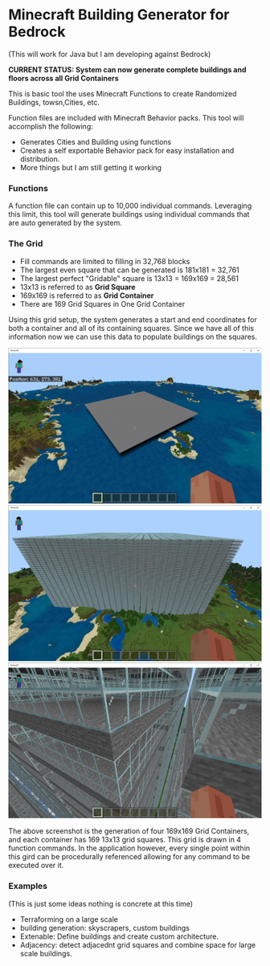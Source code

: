 # Minecraft Building Generator for Bedrock
(This will work for Java but I am developing against Bedrock)

**CURRENT STATUS: System can now generate complete buildings and floors across all Grid Containers**

This is basic tool the uses Minecraft Functions to create Randomized Buildings, towsn,Cities, etc.

Function files are included with Minecraft Behavior packs.  This tool will accomplish the following:

* Generates Cities and Building using functions
* Creates a self exportable Behavior pack for easy installation and distribution.
* More things but I am still getting it working

### Functions
A function file can contain up to 10,000 individual commands. Leveraging this limit, this tool will generate buildings using individual commands that are auto generated by the system.

### The Grid
* Fill commands are limited to filling in 32,768 blocks
* The largest even square that can be generated is 181x181 = 32,761
* The largest perfect "Gridable" square is  13x13 = 169x169 = 28,561
* 13x13 is referred to as **Grid Square**
* 169x169 is referred to as **Grid Container**
* There are 169 Grid Squares in One Grid Container

Using this grid setup, the system generates a start and end coordinates for both a container and all of its containing squares.
Since we have all of this information now we can use this data to populate buildings on the squares.

![Grid Layout](/CityGenerator%20-%20Grid%20Layout.png?raw=true "Minecraft Generator Grid Layout")
![layout](/images/wiki/Overview_GeneratedCity_v0.1_alpha.png?raw=true "(11/29/2020) Generated Layout Overview")
![layout](/images/wiki/GeneratedCity_v0.1_alpha.png?raw=true "(11/29/2020) Generated Layout - floors")

The above screenshot is the generation of four 169x169 Grid Containers, and each container has 169 13x13 grid squares.
This grid is drawn in 4 function commands.  In the application however, every single point within this gird can be procedurally referenced allowing for any command to be executed over it. 


### Examples
(This is just some ideas nothing is concrete at this time)
* Terraforming on a large scale
* building generation: skyscrapers, custom buildings
* Extenable: Define buildings and create custom architecture.
* Adjacency: detect adjacednt grid squares and combine space for large scale buildings.


